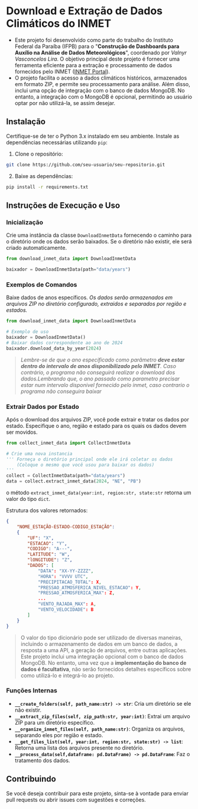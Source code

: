 # Download e Extração de Dados Climáticos do INMET

* Este projeto foi desenvolvido como parte do trabalho do Instituto Federal da Paraíba (IFPB) para o "**Construção de Dashboards para Auxílio na Análise de Dados Meteorológicos**", coordenado por *Valnyr Vasconcelos Lira*. O objetivo principal deste projeto é fornecer uma ferramenta eficiente para a extração e processamento de dados fornecidos pelo INMET ([INMET Portal](https://portal.inmet.gov.br/uploads/dadoshistoricos)).
* O projeto facilita o acesso a dados climáticos históricos, armazenados em formato ZIP, e permite seu processamento para análise. Além disso, inclui uma opção de integração com o banco de dados MongoDB. No entanto, a integração com o MongoDB é opcional, permitindo ao usuário optar por não utilizá-la, se assim desejar.

## Instalação

Certifique-se de ter o Python 3.x instalado em seu ambiente. Instale as dependências necessárias utilizando `pip`:

1. Clone o repositório:

```bash
git clone https://github.com/seu-usuario/seu-repositorio.git
```

2. Baixe as dependências:

```bash
pip install -r requirements.txt
```

## Instruções de Execução e Uso

### Inicialização

Crie uma instância da classe `DownloadInmetData` fornecendo o caminho para o diretório onde os dados serão baixados. Se o diretório não existir, ele será criado automaticamente.

```python
from download_inmet_data import DownloadInmetData

baixador = DownloadInmetData(path="data/years")
```

### Exemplos de Comandos

Baixe dados de anos específicos. *Os dados serão armazenados em arquivos ZIP no diretório configurado, extraidos e separados por região e estados.*

```python
from download_inmet_data import DownloadInmetData

# Exemplo de uso
baixador = DownloadInmetData()
# Baixar dados correspondente ao ano de 2024
baixador.download_data_by_year(2024)
```

> *Lembre-se de que o ano especificado como parâmetro **deve estar dentro do intervalo de anos disponibilizado pelo INMET**. Caso contrário, o programa não conseguirá realizar o download dos dados.Lembrando que, o ano passado como parametro precisar estar num intervalo disponivel fornecido pelo inmet, caso contrario o programa não conseguira baixar*

### Extrair Dados por Estado

Após o download dos arquivos ZIP, você pode extrair e tratar os dados por estado. Especifique o ano, região e estado para os quais os dados devem ser movidos.

```python
from collect_inmet_data import CollectInmetData

# Crie uma nova instancia
''' Forneça o diretório principal onde ele irá coletar os dados 
    (Coloque o mesmo que você usou para baixar os dados)
'''
collect = CollectInmetData(path="data/years")
data = collect.extract_inmet_data(2024, "NE", "PB")
```

o método `extract_inmet_data(year:int, region:str, state:str` retorna um valor do tipo `dict`.

Estrutura dos valores retornados:

```json
{
    "NOME_ESTAÇÃO-ESTADO-CODIGO_ESTAÇÃO":
    {
        "UF": "X",
        "ESTACAO": "Y",
        "CODIGO": "A---",
        "LATITUDE": "W",
        "lONGITUDE": "Z",
        "DADOS": [
            "DATA": "XX-YY-ZZZZ",
            "HORA": "VVVV UTC",
            "PRECIPITACAO_TOTAL": X,
            "PRESSAO_ATMOSFERICA_NIVEL_ESTACAO": Y,
            "PRESSAO_ATMOSFERICA_MAX": Z,
            ...
            "VENTO_RAJADA_MAX": A,
            "VENTO_VELOCIDADE": B
        ]
    }
}
```

> O valor do tipo dicionário pode ser utilizado de diversas maneiras, incluindo o armazenamento de dados em um banco de dados, a resposta a uma API, a geração de arquivos, entre outras aplicações. Este projeto inclui uma integração opcional com o banco de dados MongoDB. No entanto, uma vez que a **implementação do banco de dados é facultativa**, não serão fornecidos detalhes específicos sobre como utilizá-lo e integrá-lo ao projeto.

### Funções Internas

- **`__create_folders(self, path_name:str) -> str`**: Cria um diretório se ele não existir.
- **`__extract_zip_files(self, zip_path:str, year:int)`**: Extrai um arquivo ZIP para um diretório específico.
- **`__organize_inmet_files(self, path_name:str)`**: Organiza os arquivos, separando eles por região e estado.
- **`__get_files_list(self, year:int, region:str, state:str) -> list`**: Retorna uma lista dos arquivos presente no diretório.
- **`__process_data(self,dataframe: pd.DataFrame) -> pd.DataFrame`**: Faz o tratamento dos dados.

## Contribuindo

Se você deseja contribuir para este projeto, sinta-se à vontade para enviar pull requests ou abrir issues com sugestões e correções.
